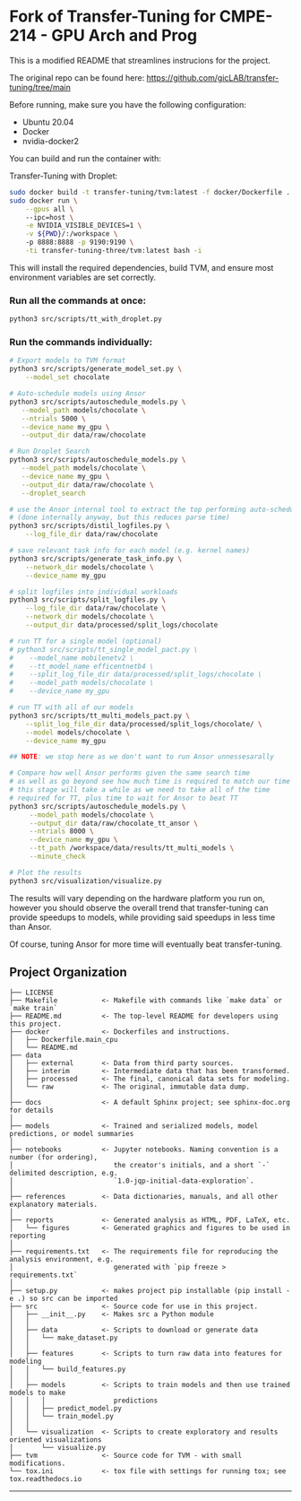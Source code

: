 <!-- <br />
<div align="center">
    <img src="./docs/acm_available_1.1.png" alt="acm available" width="80" height="80">
    <img src="./docs/artifacts_evaluated_reusable_v1_1.png" alt="acm evaluated and reusable" width="80" height="80">
    <img src="./docs/results_reproduced_v1_1.png" alt="acm results reproduced" width="80" height="80">

  <h3 align="center">Transfer-Tuning: Reusing Auto-Schedules for Efficient Tensor Program Code Generation</h3>

  <p align="center">
    Code artifact for our PACT 2022 paper.
    <br />
  </p>
</div> -->

<!-- ------------

Find the [arXiv version here](https://arxiv.org/abs/2201.05587), and the [ACM version here](https://dl.acm.org/doi/10.1145/3559009.3569682).


```
@inproceedings{gibson_transfer_tuning_2022,
  author = {Gibson, Perry and Cano, Jos{\'e}},
  title = {{Transfer-Tuning: Reusing Auto-Schedules for Efficient Tensor Program Code Generation}},
  booktitle = {2022 31st {{International Conference}} on {{Parallel Architectures}} and {{Compilation Techniques}} ({{PACT}})},
  year = {2022},
  location = {Chicago, IL},
  numpages = {12},
  publisher = {ACM},
  address = {New York, NY, USA}
}
```


Guide
------------

This project works best in a Docker container, for which we provide a basic template for. -->

# Fork of Transfer-Tuning for CMPE-214 - GPU Arch and Prog 

This is a modified README that streamlines instrucions for the project.

The original repo can be found here: https://github.com/gicLAB/transfer-tuning/tree/main

Before running, make sure you have the following configuration:
- Ubuntu 20.04
- Docker
- nvidia-docker2

You can build and run the container with:

Transfer-Tuning with Droplet:
``` sh
sudo docker build -t transfer-tuning/tvm:latest -f docker/Dockerfile . 
sudo docker run \
    --gpus all \ 
    --ipc=host \
    -e NVIDIA_VISIBLE_DEVICES=1 \
    -v ${PWD}/:/workspace \    
    -p 8888:8888 -p 9190:9190 \
    -ti transfer-tuning-three/tvm:latest bash -i      
```

This will install the required dependencies, build TVM, and ensure most environment variables are set correctly.

### Run all the commands at once:

```sh
python3 src/scripts/tt_with_droplet.py
```

### Run the commands individually:

``` sh
# Export models to TVM format
python3 src/scripts/generate_model_set.py \
    --model_set chocolate

# Auto-schedule models using Ansor
python3 src/scripts/autoschedule_models.py \
   --model_path models/chocolate \
   --ntrials 5000 \
   --device_name my_gpu \
   --output_dir data/raw/chocolate

# Run Droplet Search
python3 src/scripts/autoschedule_models.py \
   --model_path models/chocolate \
   --device_name my_gpu \
   --output_dir data/raw/chocolate \
   --droplet_search

# use the Ansor internal tool to extract the top performing auto-schedules
# (done internally anyway, but this reduces parse time)
python3 src/scripts/distil_logfiles.py \
    --log_file_dir data/raw/chocolate

# save relevant task info for each model (e.g. kernel names)
python3 src/scripts/generate_task_info.py \
    --network_dir models/chocolate \
    --device_name my_gpu

# split logfiles into individual workloads
python3 src/scripts/split_logfiles.py \
    --log_file_dir data/raw/chocolate \
    --network_dir models/chocolate \
    --output_dir data/processed/split_logs/chocolate

# run TT for a single model (optional)
# python3 src/scripts/tt_single_model_pact.py \
#    --model_name mobilenetv2 \
#    --tt_model_name efficentnetb4 \
#    --split_log_file_dir data/processed/split_logs/chocolate \
#    --model_path models/chocolate \
#    --device_name my_gpu

# run TT with all of our models
python3 src/scripts/tt_multi_models_pact.py \
    --split_log_file_dir data/processed/split_logs/chocolate/ \
    --model models/chocolate \
    --device_name my_gpu

## NOTE: we stop here as we don't want to run Ansor unnessesarally

# Compare how well Ansor performs given the same search time
# as well as go beyond see how much time is required to match our time
# this stage will take a while as we need to take all of the time
# required for TT, plus time to wait for Ansor to beat TT
python3 src/scripts/autoschedule_models.py \
     --model_path models/chocolate \
     --output_dir data/raw/chocolate_tt_ansor \
     --ntrials 8000 \
     --device_name my_gpu \
     --tt_path /workspace/data/results/tt_multi_models \
     --minute_check

# Plot the results
python3 src/visualization/visualize.py
```

The results will vary depending on the hardware platform you run on, however you should observe the overall trend that transfer-tuning can provide speedups to models, while providing said speedups in less time than Ansor.

Of course, tuning Ansor for more time will eventually beat transfer-tuning.

Project Organization
------------

    ├── LICENSE
    ├── Makefile           <- Makefile with commands like `make data` or `make train`
    ├── README.md          <- The top-level README for developers using this project.
    ├── docker             <- Dockerfiles and instructions.
    │   ├── Dockerfile.main_cpu
    │   └── README.md
    ├── data
    │   ├── external       <- Data from third party sources.
    │   ├── interim        <- Intermediate data that has been transformed.
    │   ├── processed      <- The final, canonical data sets for modeling.
    │   └── raw            <- The original, immutable data dump.
    │
    ├── docs               <- A default Sphinx project; see sphinx-doc.org for details
    │
    ├── models             <- Trained and serialized models, model predictions, or model summaries
    │
    ├── notebooks          <- Jupyter notebooks. Naming convention is a number (for ordering),
    │                         the creator's initials, and a short `-` delimited description, e.g.
    │                         `1.0-jqp-initial-data-exploration`.
    │
    ├── references         <- Data dictionaries, manuals, and all other explanatory materials.
    │
    ├── reports            <- Generated analysis as HTML, PDF, LaTeX, etc.
    │   └── figures        <- Generated graphics and figures to be used in reporting
    │
    ├── requirements.txt   <- The requirements file for reproducing the analysis environment, e.g.
    │                         generated with `pip freeze > requirements.txt`
    │
    ├── setup.py           <- makes project pip installable (pip install -e .) so src can be imported
    ├── src                <- Source code for use in this project.
    │   ├── __init__.py    <- Makes src a Python module
    │   │
    │   ├── data           <- Scripts to download or generate data
    │   │   └── make_dataset.py
    │   │
    │   ├── features       <- Scripts to turn raw data into features for modeling
    │   │   └── build_features.py
    │   │
    │   ├── models         <- Scripts to train models and then use trained models to make
    │   │   │                 predictions
    │   │   ├── predict_model.py
    │   │   └── train_model.py
    │   │
    │   └── visualization  <- Scripts to create exploratory and results oriented visualizations
    │       └── visualize.py
    ├── tvm                <- Source code for TVM - with small modifications.
    └── tox.ini            <- tox file with settings for running tox; see tox.readthedocs.io


--------
